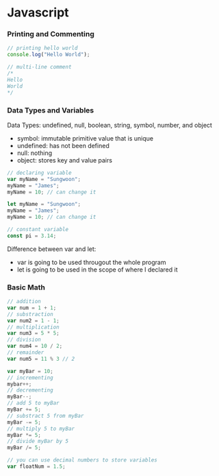 # Javascript

### Printing and Commenting
```javascript
// printing hello world
console.log("Hello World");

// multi-line comment
/* 
Hello
World
*/
```
### Data Types and Variables

Data Types: undefined, null, boolean, string, symbol, number, and object
* symbol: immutable primitive value that is unique
* undefined: has not been defined
* null: nothing
* object: stores key and value pairs

```javascript
// declaring variable
var myName = "Sungwoon";
myName = "James";
myName = 10; // can change it

let myName = "Sungwoon";
myName = "James";
myName = 10; // can change it

// constant variable
const pi = 3.14;
```
Difference between var and let:
* var is going to be used througout the whole program
* let is going to be used in the scope of where I declared it

### Basic Math
```javascript
// addition
var num = 1 + 1;
// substraction
var num2 = 1 - 1;
// multiplication
var num3 = 5 * 5;
// division
var num4 = 10 / 2;
// remainder
var num5 = 11 % 3 // 2

var myBar = 10;
// incrementing
mybar++;
// decrementing
myBar--;
// add 5 to myBar
myBar += 5;
// substract 5 from myBar
myBar -= 5;
// multiply 5 to myBar
myBar *= 5;
// divide myBar by 5
myBar /= 5;

// you can use decimal numbers to store variables
var floatNum = 1.5;
```
